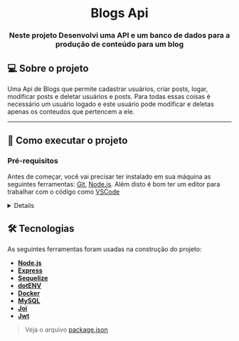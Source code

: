 
<h1 align="center">Blogs Api</h1>

<h3 align="center">Neste projeto Desenvolvi uma API e um banco de dados para a produção de conteúdo para um blog</h3>

## 💻 Sobre o projeto

Uma Api de Blogs que permite cadastrar usuários, criar posts, logar, modificar posts e deletar usuários e posts. 
Para todas essas coisas é necessário um usuário logado e este usuário pode modificar e deletas apenas os conteudos que pertencem a ele.

---
## 🚀 Como executar o projeto

### Pré-requisitos

Antes de começar, você vai precisar ter instalado em sua máquina as seguintes ferramentas:
[Git](https://git-scm.com), [Node.js](https://nodejs.org/en/). 
Além disto é bom ter um editor para trabalhar com o código como [VSCode](https://code.visualstudio.com/)
<details>

```bash

# Clone este repositório
$ git clone git@github.com:serjofrancisco/ProjectTrybe-BlogsApi.git

# Acesse a pasta do projeto no terminal/cmd
$ cd ProjectTrybe-BlogsApi

# Instale as dependências
$ npm install

$ Prepare o .evn na raiz do projeto, já deixei um .env.example preparado, basta tirar o ".example"

# Suba os containers Docker da API e do banco de dados
$ docker-compose up -d

# Criar e popular o banco de dados
$ npm run prestart
$ npm run seed

# O servidor inciará na porta:3000 - acesse http://localhost:3000

# Caso queira executar a aplicação em modo de desenvolvimento
$ npm run debug

# O servidor inciará na porta:3001 - acesse http://localhost:3001

```
</details>

## 🛠 Tecnologias

As seguintes ferramentas foram usadas na construção do projeto:
-  **[Node.js](https://nodejs.org/en/)**
-    **[Express](https://expressjs.com/)**
-   **[Sequelize](https://sequelize.org/)**
-   **[dotENV](https://github.com/motdotla/dotenv)**
-   **[Docker](https://www.docker.com/)**
-   **[MySQL](https://www.mysql.com/)**
-   **[Joi](https://github.com/hapijs/joi)**
-   **[Jwt](https://jwt.io/)**

> Veja o arquivo  [package.json](https://github.com/serjofrancisco/ProjectTrybe-BlogsApi/blob/main/package.json)

